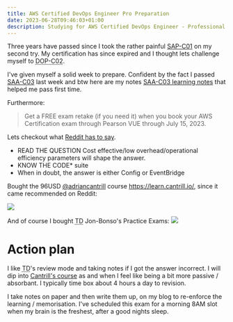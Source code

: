 ```yaml
---
title: AWS Certified DevOps Engineer Pro Preparation
date: 2023-06-28T09:46:03+01:00
description: Studying for AWS Certified DevOps Engineer - Professional
---
```


Three years have passed since I took the rather painful
[SAP-C01](https://dabase.com/blog/2020/AWS_Pro_exam_notes/) on my second try.
My certification has since expired and I thought lets challenge myself to <abbr
title="Certified DevOps Engineer - Professional">DOP-C02</abbr>.

I've given myself a solid week to prepare. Confident by the fact I passed
[SAA-C03](https://www.credly.com/users/khendry/badges) last week and btw here
are my notes [SAA-C03 learning notes](/blog/2023/SAA-C03/) that helped me pass first time.

Furthermore:

> Get a FREE exam retake (if you need it) when you book your AWS Certification
> exam through Pearson VUE through July 15, 2023.

Lets checkout what [Reddit has to say](https://www.reddit.com/r/AWSCertifications/search?q=DOP-C02&restrict_sr=on).

* READ THE QUESTION Cost effective/low overhead/operational efficiency parameters will shape the answer.
* KNOW THE CODE* suite
* When in doubt, the answer is either Config or EventBridge

Bought the 96USD [@adriancantrill](https://twitter.com/adriancantrill) course https://learn.cantrill.io/, since it came recommended on Reddit:

<img src="https://s.natalian.org/2023-06-28/cantrill.png">

And of course I bought <abbr title="Tutorial Dojo">TD</abbr> Jon-Bonso's Practice Exams:
<img src="https://s.natalian.org/2023-06-28/bonso.png">

# Action plan

I like <abbr title="Tutorial Dojo">TD</abbr>'s review mode and taking
notes if I got the answer incorrect. I will dip into [Cantrill's
course](https://learn.cantrill.io/courses/enrolled/1101198) as and when I feel
like being a bit more passive / absorbant. I typically time box about 4 hours a
day to revision.

I take notes on paper and then write them up, on my blog to re-enforce the
learning / memorisation. I've scheduled this exam for a morning 8AM slot when
my brain is the freshest, after a good nights sleep.
